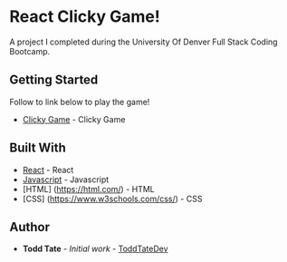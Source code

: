 # React Clicky Game!
A project I completed during the University Of Denver Full Stack Coding Bootcamp. 
## Getting Started
Follow to link below to play the game!

* [Clicky Game](https://reactjs.org/) - Clicky Game


## Built With
* [React](https://reactjs.org/) - React
* [Javascript](https://www.javascript.com/) - Javascript
* [HTML] (https://html.com/) - HTML
* [CSS] (https://www.w3schools.com/css/) - CSS
## Author
* **Todd Tate** - *Initial work* - [ToddTateDev](https://github.com/ToddTateDev)

